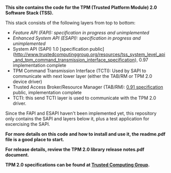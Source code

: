 **This site contains the code for the TPM (Trusted Platform Module) 2.0 Software Stack (TSS).**

This stack consists of the following layers from top to bottom:
* _Feature API (FAPI):  specification in progress and unimplemented_
* _Enhanced System API (ESAPI):  specification in progress and unimplemented_
* System API (SAPI) 1.0 [specification public] (http://www.trustedcomputinggroup.org/resources/tss_system_level_api_and_tpm_command_transmission_interface_specification), 0.97 implementation complete
* TPM Command Transmission Interface (TCTI):  Used by SAPI to communicate with next lower layer (either the TAB/RM or TPM 2.0 device driver)
* Trusted Access Broker/Resource Manager (TAB/RM):  [0.91 specification](http://www.trustedcomputinggroup.org/resources/tss_tab_and_resource_manager) public, implementation complete
* TCTI:  this send TCTI layer is used to communicate with the TPM 2.0 driver.

Since the FAPI and ESAPI haven't been implemented yet, this repository only contains the SAPI and layers below it, plus a test application for excercising the SAPI.

**For more details on this code and how to install and use it, the readme.pdf file is a good place to start.**

**For release details, review the TPM 2.0 library release notes.pdf document.**

**TPM 2.0 specifications can be found at [Trusted Computing Group](http://www.trustedcomputinggroup.org/).**
